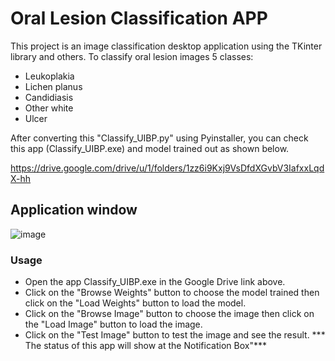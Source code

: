 # Oral Lesion Classification APP
This project is an image classification desktop application using the TKinter library and others.
To classify oral lesion images 5 classes:
- Leukoplakia
- Lichen planus
- Candidiasis
- Other white
- Ulcer

After converting this "Classify_UIBP.py" using Pyinstaller, you can check this app (Classify_UIBP.exe) and model trained out as shown below.

https://drive.google.com/drive/u/1/folders/1zz6i9Kxj9VsDfdXGvbV3IafxxLqdX-hh

## Application window
![image](https://github.com/taktuang/Oral_lesion_classification_APP/assets/61873634/cd176d2c-7d9d-4012-8c7f-7df334dc5d76)
### Usage
- Open the app Classify_UIBP.exe in the Google Drive link above.
- Click on the "Browse Weights" button to choose the model trained then click on the "Load Weights" button to load the model.
- Click on the "Browse Image" button to choose the image then click on the "Load Image" button to load the image.
- Click on the "Test Image" button to test the image and see the result.
  *** The status of this app will show at the Notification Box"***
